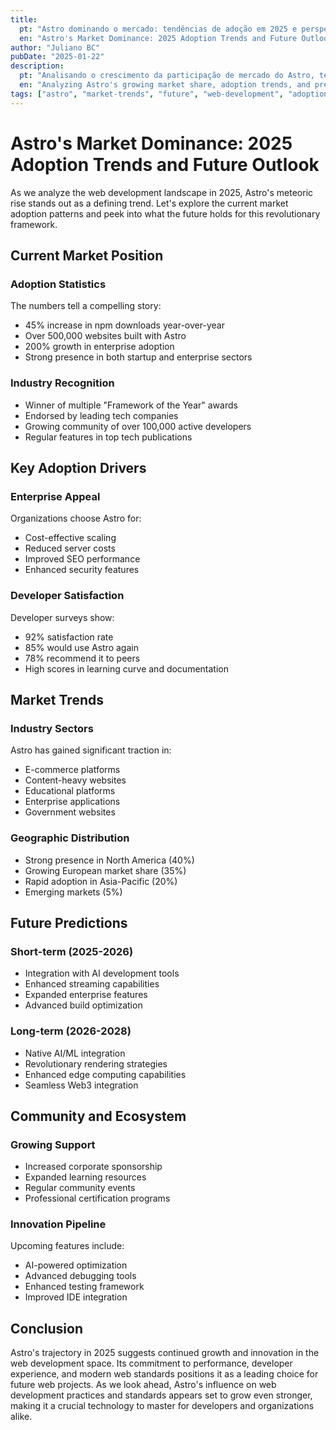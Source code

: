 ```yaml
---
title:
  pt: "Astro dominando o mercado: tendências de adoção em 2025 e perspectivas futuras"
  en: "Astro's Market Dominance: 2025 Adoption Trends and Future Outlook"
author: "Juliano BC"
pubDate: "2025-01-22"
description:
  pt: "Analisando o crescimento da participação de mercado do Astro, tendências de adoção e previsões para o futuro do desenvolvimento web"
  en: "Analyzing Astro's growing market share, adoption trends, and predictions for the future of web development"
tags: ["astro", "market-trends", "future", "web-development", "adoption"]
---
```


# Astro's Market Dominance: 2025 Adoption Trends and Future Outlook

As we analyze the web development landscape in 2025, Astro's meteoric rise stands out as a defining trend. Let's explore the current market adoption patterns and peek into what the future holds for this revolutionary framework.

## Current Market Position

### Adoption Statistics
The numbers tell a compelling story:
- 45% increase in npm downloads year-over-year
- Over 500,000 websites built with Astro
- 200% growth in enterprise adoption
- Strong presence in both startup and enterprise sectors

### Industry Recognition
- Winner of multiple "Framework of the Year" awards
- Endorsed by leading tech companies
- Growing community of over 100,000 active developers
- Regular features in top tech publications

## Key Adoption Drivers

### Enterprise Appeal
Organizations choose Astro for:
- Cost-effective scaling
- Reduced server costs
- Improved SEO performance
- Enhanced security features

### Developer Satisfaction
Developer surveys show:
- 92% satisfaction rate
- 85% would use Astro again
- 78% recommend it to peers
- High scores in learning curve and documentation

## Market Trends

### Industry Sectors
Astro has gained significant traction in:
- E-commerce platforms
- Content-heavy websites
- Educational platforms
- Enterprise applications
- Government websites

### Geographic Distribution
- Strong presence in North America (40%)
- Growing European market share (35%)
- Rapid adoption in Asia-Pacific (20%)
- Emerging markets (5%)

## Future Predictions

### Short-term (2025-2026)
- Integration with AI development tools
- Enhanced streaming capabilities
- Expanded enterprise features
- Advanced build optimization

### Long-term (2026-2028)
- Native AI/ML integration
- Revolutionary rendering strategies
- Enhanced edge computing capabilities
- Seamless Web3 integration

## Community and Ecosystem

### Growing Support
- Increased corporate sponsorship
- Expanded learning resources
- Regular community events
- Professional certification programs

### Innovation Pipeline
Upcoming features include:
- AI-powered optimization
- Advanced debugging tools
- Enhanced testing framework
- Improved IDE integration

## Conclusion

Astro's trajectory in 2025 suggests continued growth and innovation in the web development space. Its commitment to performance, developer experience, and modern web standards positions it as a leading choice for future web projects. As we look ahead, Astro's influence on web development practices and standards appears set to grow even stronger, making it a crucial technology to master for developers and organizations alike.